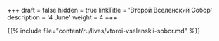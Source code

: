 +++
draft = false
hidden = true
linkTitle = 'Второй Вселенский Собор'
description = '4 June'
weight = 4
+++

{{% include file="content/ru/lives/vtoroi-vselenskii-sobor.md" %}}
